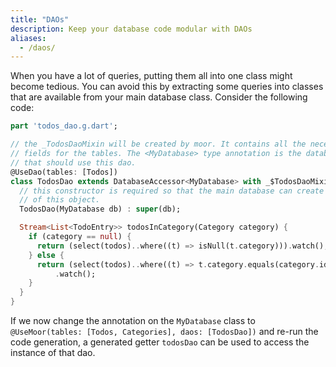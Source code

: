```yaml
---
title: "DAOs"
description: Keep your database code modular with DAOs
aliases:
  - /daos/
---
```


When you have a lot of queries, putting them all into one class might become
tedious. You can avoid this by extracting some queries into classes that are 
available from your main database class. Consider the following code:
```dart
part 'todos_dao.g.dart';

// the _TodosDaoMixin will be created by moor. It contains all the necessary
// fields for the tables. The <MyDatabase> type annotation is the database class
// that should use this dao.
@UseDao(tables: [Todos])
class TodosDao extends DatabaseAccessor<MyDatabase> with _$TodosDaoMixin {
  // this constructor is required so that the main database can create an instance
  // of this object.
  TodosDao(MyDatabase db) : super(db);

  Stream<List<TodoEntry>> todosInCategory(Category category) {
    if (category == null) {
      return (select(todos)..where((t) => isNull(t.category))).watch();
    } else {
      return (select(todos)..where((t) => t.category.equals(category.id)))
          .watch();
    }
  }
}
```
If we now change the annotation on the `MyDatabase` class to `@UseMoor(tables: [Todos, Categories], daos: [TodosDao])`
and re-run the code generation, a generated getter `todosDao` can be used to access the instance of that dao.
